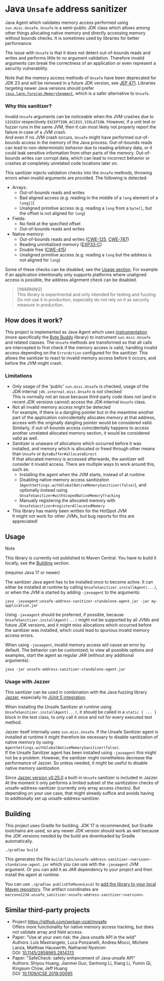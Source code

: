 # Java `Unsafe` address sanitizer

Java Agent which validates memory access performed using `sun.misc.Unsafe`. `Unsafe` is a semi-public JDK class
which allows among other things allocating native memory and directly accessing memory without bounds checks. It is
sometimes used by libraries for better performance.

The issue with `Unsafe` is that it does not detect out-of-bounds reads and writes and performs little to no argument
validation. Therefore invalid arguments can break the correctness of an application or even represent a security
vulnerability.

Note that the memory access methods of `Unsafe` have been deprecated for JDK 23 and will be removed in a future JDK
version, see [JEP 471](https://openjdk.org/jeps/471). Libraries targeting newer Java versions should prefer
[`java.lang.foreign.MemorySegment`](https://docs.oracle.com/en/java/javase/22/docs/api/java.base/java/lang/foreign/MemorySegment.html),
which is a safer alternative to `Unsafe`.

### Why this sanitizer?

Invalid `Unsafe` arguments can be noticeable when the JVM crashes due to `SIGSEGV` respectively
`EXCEPTION_ACCESS_VIOLATION`. However, if a unit test or fuzzer runs in the same JVM, then it can most likely not
properly report the failure in case of a JVM crash.\
And even if no JVM crash occurs, `Unsafe` might have performed out-of-bounds access in the memory of the Java
process. Out-of-bounds reads can lead to non-deterministic behavior due to reading arbitrary data, or it could
leak sensitive information from other parts of the memory. Out-of-bounds writes can corrupt data, which can
lead to incorrect behavior or crashes at completely unrelated code locations later on.

This sanitizer injects validation checks into the `Unsafe` methods, throwing errors when invalid arguments
are provided. The following is detected:

- Arrays:
  - Out-of-bounds reads and writes
  - Bad aligned access (e.g. reading in the middle of a `long` element of a `long[]`)
  - Unaligned primitive access (e.g. reading a `long` from a `byte[]`, but the offset is not aligned for `long`)
- Fields:
  - No field at the specified offset
  - Out-of-bounds reads and writes
- Native memory:
  - Out-of-bounds reads and writes ([CWE-125](https://cwe.mitre.org/data/definitions/125.html), [CWE-787](https://cwe.mitre.org/data/definitions/787.html))
  - Reading uninitialized memory ([EXP33-C](https://wiki.sei.cmu.edu/confluence/display/c/EXP33-C.+Do+not+read+uninitialized+memory))
  - Double free ([CWE-415](https://cwe.mitre.org/data/definitions/415.html))
  - Unaligned primitive access (e.g. reading a `long` but the address is not aligned for `long`)

Some of these checks can be disabled, see the [Usage section](#usage). For example if an application intentionally
only supports platforms where unaligned access is possible, the address alignment check can be disabled.

> [!WARNING]\
> This library is experimental and only intended for testing and fuzzing. Do not use it in production, especially do
> not rely on it as security measure in production.

## How does it work?

This project is implemented as Java Agent which uses [instrumentation](https://docs.oracle.com/en/java/javase/17/docs/api/java.instrument/java/lang/instrument/package-summary.html)
(more specifically the [Byte Buddy](https://github.com/raphw/byte-buddy) library) to instrument `sun.misc.Unsafe` and
related classes. The `Unsafe` methods are transformed so that all calls are intercepted to first check if the memory
access is valid, handling invalid access depending on the `ErrorAction` configured for the sanitizer. This allows the
sanitizer to react to invalid memory access before it occurs, and before the JVM might crash.

### Limitations

- Only usage of the 'public' `sun.misc.Unsafe` is checked, usage of the JDK-internal `jdk.internal.misc.Unsafe` is not
  checked\
  This is normally not an issue because third-party code does not (and in recent JDK versions cannot) access the
  JDK-internal `Unsafe` class.
- Not all invalid memory access might be detected\
  For example, if there is a dangling pointer but in the meantime another part of the application coincidentally
  allocates memory at that address, access with the originally dangling pointer would be considered valid. Similarly,
  if out-of-bounds access coincidentally happens to access another unrelated allocated memory section, it would be
  considered valid as well.
- Sanitizer is unaware of allocations which occurred before it was installed, and memory which is allocated or freed
  through other means than `Unsafe` or `ByteBuffer#allocateDirect`\
  If that allocated memory is accessed afterwards, the sanitizer will consider it invalid access. There are multiple
  ways to work around this, such as:
   - Installing the agent when the JVM starts, instead of at runtime
   - Disabling native memory access sanitization (`AgentSettings.withGlobalNativeMemorySanitizer(false)`), and
     optionally instead using `UnsafeSanitizer#withScopedNativeMemoryTracking`
   - Manually registering the allocated memory with `UnsafeSanitizer#registerAllocatedMemory`
- This library has mainly been written for the HotSpot JVM\
  It might not work for other JVMs, but bug reports for this are appreciated!

## Usage

> [!NOTE]
> This library is currently not published to Maven Central. You have to build it locally, see the [Building](#building)
> section.

(requires Java 17 or newer)

The sanitizer Java agent has to be installed once to become active. It can either be installed at runtime by calling
`UnsafeSanitizer.installAgent(...)`, or when the JVM is started by adding `-javaagent` to the arguments:
```
java -javaagent:unsafe-address-sanitizer-standalone-agent.jar -jar my-application.jar
```

Using `-javaagent` should be preferred, if possible, because `UnsafeSanitizer.installAgent(...)` might not be supported
by all JVMs and future JDK versions, and it might miss allocations which occurred before the sanitizer was installed,
which could lead to spurious invalid memory access errors.

When using `-javaagent`, invalid memory access will cause an error by default. The behavior can be customized; to view
all possible options and examples, start the agent as regular JAR (without any additional arguments):
```
java -jar unsafe-address-sanitizer-standalone-agent.jar
```

### Usage with Jazzer

This sanitizer can be used in combination with the Java fuzzing library [Jazzer](https://github.com/CodeIntelligenceTesting/jazzer),
especially its [JUnit 5 integration](https://github.com/CodeIntelligenceTesting/jazzer?tab=readme-ov-file#junit-5).

When installing the Unsafe Sanitizer at runtime using `UnsafeSanitizer.installAgent(...)`, it should be called in a
`static { ... }` block in the test class, to only call it once and not for every executed test method.

Jazzer itself internally uses `sun.misc.Unsafe`. If the Unsafe Sanitizer agent is installed at runtime it might
therefore be necessary to disable sanitization of native memory by using `AgentSettings.withGlobalNativeMemorySanitizer(false)`.\
If the Unsafe Sanitizer agent has been installed using `-javaagent` this might not be a problem. However, the
sanitizer might nonetheless decrease the performance of Jazzer. So unless needed, it might be useful to disable native
memory sanitization.

Since [Jazzer version v0.25.0](https://github.com/CodeIntelligenceTesting/jazzer/releases/tag/v0.25.0) a built-in
`Unsafe` sanitizer is included in Jazzer. At the moment it only performs a limited subset of the sanitization
checks of unsafe-address-sanitizer (currently only array access checks). But depending on your use case, that might
already suffice and avoids having to additionally set up unsafe-address-sanitizer. 

## Building

This project uses Gradle for building. JDK 17 is recommended, but Gradle toolchains are used, so any newer JDK version
should work as well because the JDK versions needed by the build are downloaded by Gradle automatically.

```
./gradlew build
```

This generates the file `build/libs/unsafe-address-sanitizer-<version>-standalone-agent.jar` which you can use with the
`-javaagent` JVM argument. Or you can add it as JAR dependency to your project and then install the agent at runtime.

You can use `./gradlew publishToMavenLocal` to [add the library to your local Maven repository](https://docs.gradle.org/current/userguide/publishing_maven.html#publishing_maven:install).
The artifact coordinates are `marcono1234.unsafe_sanitizer:unsafe-address-sanitizer:<version>`.

## Similar third-party projects

- Project https://github.com/serkan-ozal/mysafe \
  Offers more functionality for native memory access tracking, but does not validate array and field access.
- Paper: "Use at your own risk: the Java unsafe API in the wild"\
  Authors: Luis Mastrangelo, Luca Ponzanelli, Andrea Mocci, Michele Lanza, Matthias Hauswirth, Nathaniel Nystrom\
  DOI: [10.1145/2858965.2814313](https://doi.org/10.1145/2858965.2814313)
- Paper: "SafeCheck: safety enhancement of Java unsafe API"\
  Authors: Shiyou Huang, Jianmei Guo, Sanhong Li, Xiang Li, Yumin Qi, Kingsum Chow, Jeff Huang\
  DOI: [10.1109/ICSE.2019.00095](https://doi.org/10.1109/ICSE.2019.00095)
